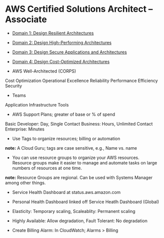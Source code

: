 # AWS Certified Solutions Architect – Associate

* [Domain 1: Design Resilient Architectures](1)

* [Domain 2: Design High-Performing Architectures](2)

* [Domain 3: Design Secure Applications and Architectures](3)

* [Domain 4: Design Cost-Optimized Architectures](4)

* AWS Well-Architected (CORPS)

Cost Optimization
Operational Excellence
Reliability
Performance Efficiency
Security

* Teams

Application
Infrastructure
Tools

* AWS Support Plans; greater of base or % of spend

Basic
Developer: Day, Single Contact
Business: Hours, Unlimited Contact
Enterprise: Minutes

* Use Tags to organize resources; billing or automation

**note:** A Cloud Guru; tags are case sensitive, e.g., Name vs. name

* You can use resource groups to organize your AWS resources. Resource groups make it easier to manage and automate tasks on large numbers of resources at one time.

**note:** Resource Groups are regional. Can be used with Systems Manager among other things.

* Service Health Dashboard at status.aws.amazon.com

* Personal Health Dashboard linked off Service Heatlh Dashboard (Global)

* Elasticity: Temporary scaling, Scaleablity: Permanent scaling

* Highly Available: Allow degradation, Fault Tolerant: No degradation

* Create Billing Alarm: In CloudWatch; Alarms > Billing
